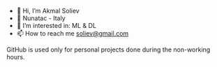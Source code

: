 - 👋 Hi, I’m Akmal Soliev
- 🏢 Nunatac - Italy
- 👀 I’m interested in: ML & DL 
- 📫 How to reach me soliev@gmail.com

GitHub is used only for personal projects done during the non-working hours. 
<!---
akmalsoliev/akmalsoliev is a ✨ special ✨ repository because its `README.md` (this file) appears on your GitHub profile.
You can click the Preview link to take a look at your changes.
--->
